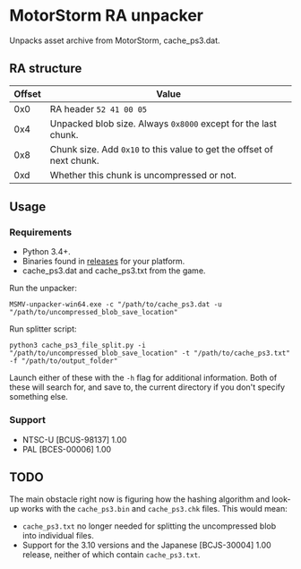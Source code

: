 # MotorStorm RA unpacker

Unpacks asset archive from MotorStorm, cache_ps3.dat.

## RA structure
| Offset | Value |
|-|-|
| 0x0 | RA header `52 41 00 05` |
| 0x4 | Unpacked blob size. Always `0x8000` except for the last chunk. |
| 0x8 | Chunk size. Add `0x10` to this value to get the offset of next chunk. |
| 0xd | Whether this chunk is uncompressed or not. |

## Usage 
### Requirements
- Python 3.4+.
- Binaries found in [releases](https://github.com/Scirvir/MSMV-unpacker/releases) for your platform.
- cache_ps3.dat and cache_ps3.txt from the game.

Run the unpacker:
```
MSMV-unpacker-win64.exe -c "/path/to/cache_ps3.dat -u "/path/to/uncompressed_blob_save_location"
```

Run splitter script:
```
python3 cache_ps3_file_split.py -i "/path/to/uncompressed_blob_save_location" -t "/path/to/cache_ps3.txt" -f "/path/to/output_folder"
```
Launch either of these with the `-h` flag for additional information. Both of these will search for, and save to, the current directory if you don't specify something else.

### Support
- NTSC-U [BCUS-98137] 1.00
- PAL [BCES-00006] 1.00

## TODO

The main obstacle right now is figuring how the hashing algorithm and look-up works with the `cache_ps3.bin` and `cache_ps3.chk` files. This would mean:
- `cache_ps3.txt` no longer needed for splitting the uncompressed blob into individual files.
- Support for the 3.10 versions and the Japanese [BCJS-30004] 1.00 release, neither of which contain `cache_ps3.txt`.
